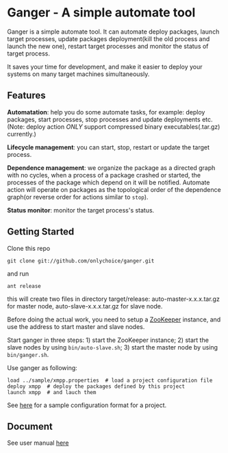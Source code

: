 Ganger - A simple automate tool
===============

Ganger is a simple automate tool. It can automate deploy packages, launch
target processes, update packages deployment(kill the old process and launch
the new one), restart target processes and monitor the status of target 
process.

It saves your time for development, and make it easier to deploy your systems
on many target machines simultaneously.

Features
--------

**Automatation**: help you do some automate tasks, for example: deploy packages,
start processes, stop processes and update deployments etc.
(Note: deploy action *ONLY* support compressed binary executables(.tar.gz)
currently.)

**Lifecycle management**: you can start, stop, restart or update the target
process.

**Dependence management**: we organize the package as a directed graph with no
cycles, when a process of a package crashed or started, the processes of the 
package which depend on it will be notified. Automate action will operate on 
packages as the topological order of the dependence graph(or reverse order for 
actions similar to `stop`).

**Status monitor**: monitor the target process's status.

Getting Started
---------------
Clone this repo

    git clone git://github.com/onlychoice/ganger.git

and run 

    ant release

this will create two files in directory target/release: auto-master-x.x.x.tar.gz
for master node, auto-slave-x.x.x.tar.gz for slave node.

Before doing the actual work, you need to setup a [ZooKeeper](http://zookeeper.apache.org/) 
instance, and use the address to start master and slave nodes.

Start ganger in three steps: 1) start the ZooKeeper instance; 2) start the slave
nodes by using `bin/auto-slave.sh`; 3) start the master node by using `bin/ganger.sh`.

Use ganger as following:

    load ../sample/xmpp.properties  # load a project configuration file
	deploy xmpp  # deploy the packages defined by this project 
	launch xmpp  # and lauch them

See [here](https://github.com/onlychoice/ganger/blob/master/sample/xmpp.properties) 
for a sample configuration format for a project.

Document
--------
See user manual [here](https://github.com/onlychoice/ganger/tree/master/doc)